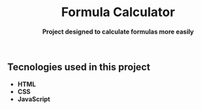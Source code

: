  <h1 align="center"> Formula Calculator </h1>
 <p align="center"> <strong>Project designed to calculate formulas more easily</strong> </p>
 
 <br>
<h2>Tecnologies used in this project </h2>
<ul>
 <li><strong> HTML <strong></li>
 <li><strong> CSS <strong></li>
 <li><strong> JavaScript <strong></li>
<ul>
